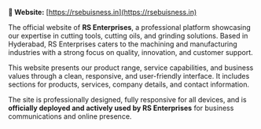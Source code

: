 

**🔗 Website:** [https://rsebuisness.in](https://rsebuisness.in)

The official website of **RS Enterprises**, a professional platform showcasing our expertise in cutting tools, cutting oils, and grinding solutions. Based in Hyderabad, RS Enterprises caters to the machining and manufacturing industries with a strong focus on quality, innovation, and customer support.

This website presents our product range, service capabilities, and business values through a clean, responsive, and user-friendly interface. It includes sections for products, services, company details, and contact information.

The site is professionally designed, fully responsive for all devices, and is **officially deployed and actively used by RS Enterprises** for business communications and online presence.
